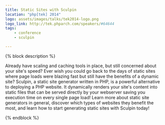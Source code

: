 ```yaml
---
title: Static Sites with Sculpin
location: "php[tek] 2014"
logo: assets/images/talks/tek2014-logo.png
logo_link: http://tek.phparch.com/speakers/#64644
tags:
    - conference
    - sculpin

---
```

{% block description %}

Already have scaling and caching tools in place, but still concerned about your site's speed? Ever wish you could go back to the days of static sites where page loads were blazing fast but still have the benefits of a dynamic site? Sculpin, a static site generator written in PHP, is a powerful alternative to deploying a PHP website. It dynamically renders your site's content into static files that can be served directly by your webserver saving you execution time on every single page load! Learn more about static site generators in general, discover which types of websites they benefit the most, and learn how to start generating static sites with Sculpin today!

{% endblock %}
